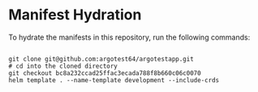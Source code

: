 
# Manifest Hydration

To hydrate the manifests in this repository, run the following commands:

```shell

git clone git@github.com:argotest64/argotestapp.git
# cd into the cloned directory
git checkout bc8a232ccad25ffac3ecada788f8b660c06c0070
helm template . --name-template development --include-crds
```